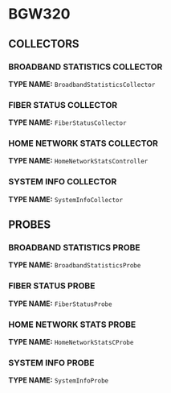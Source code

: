 # BGW320

## COLLECTORS

### BROADBAND STATISTICS COLLECTOR

**TYPE NAME:** `BroadbandStatisticsCollector`

### FIBER STATUS COLLECTOR

**TYPE NAME:** `FiberStatusCollector`

### HOME NETWORK STATS COLLECTOR

**TYPE NAME:** `HomeNetworkStatsController`

### SYSTEM INFO COLLECTOR

**TYPE NAME:** `SystemInfoCollector`

## PROBES

### BROADBAND STATISTICS PROBE

**TYPE NAME:** `BroadbandStatisticsProbe`

### FIBER STATUS PROBE

**TYPE NAME:** `FiberStatusProbe`

### HOME NETWORK STATS PROBE

**TYPE NAME:** `HomeNetworkStatsCProbe`

### SYSTEM INFO PROBE

**TYPE NAME:** `SystemInfoProbe`